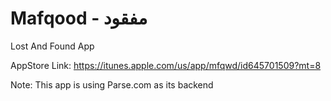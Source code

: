 Mafqood - مفقود
=======

Lost And Found App

AppStore Link:
https://itunes.apple.com/us/app/mfqwd/id645701509?mt=8

Note: This app is using Parse.com as its backend
